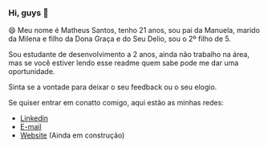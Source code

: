 ### Hi, guys 👋

😄 Meu nome é Matheus Santos, tenho 21 anos, sou pai da Manuela, marido da Milena e filho da Dona Graça e do Seu Delio, sou o 2º filho de 5.

Sou estudante de desenvolvimento a 2 anos, ainda não trabalho na área, mas se você estiver lendo esse readme quem sabe pode me dar uma oportunidade.

Sinta se a vontade para deixar o seu feedback ou o seu elogio.

Se quiser entrar em conatto comigo, aqui estão as minhas redes:
- [Linkedin](https://www.linkedin.com/in/matheus-santos-moreira/)
- [E-mail](mailto:matheussm301@gmail.com)
- [Website](https://matheussantosdev.com) (Ainda em construção)




<!--
**matheus-santos-moreira/matheus-santos-moreira** is a ✨ _special_ ✨ repository because its `README.md` (this file) appears on your GitHub profile.

Here are some ideas to get you started:

- 🔭 I’m currently working on ...
- 🌱 I’m currently learning ...
- 👯 I’m looking to collaborate on ...
- 🤔 I’m looking for help with ...
- 💬 Ask me about ...
- 📫 How to reach me: ...
- 😄 Pronouns: ...
- ⚡ Fun fact: ...
-->
